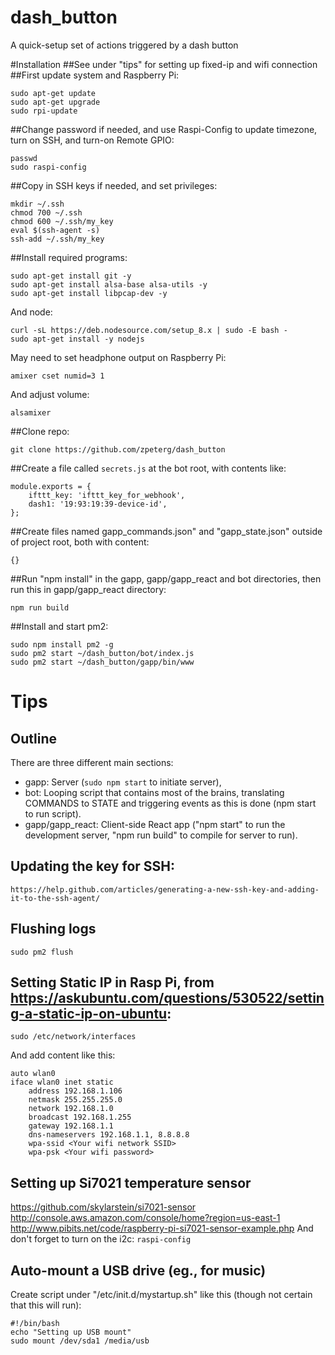 # dash_button
A quick-setup set of actions triggered by a dash button

#Installation
##See under "tips" for setting up fixed-ip and wifi connection
##First update system and Raspberry Pi:
```
sudo apt-get update
sudo apt-get upgrade
sudo rpi-update
```
##Change password if needed, and use Raspi-Config to update timezone, turn on SSH, and turn-on Remote GPIO:
```
passwd
sudo raspi-config
```
##Copy in SSH keys if needed, and set privileges:
```
mkdir ~/.ssh
chmod 700 ~/.ssh
chmod 600 ~/.ssh/my_key
eval $(ssh-agent -s)
ssh-add ~/.ssh/my_key
```
##Install required programs:
```
sudo apt-get install git -y
sudo apt-get install alsa-base alsa-utils -y
sudo apt-get install libpcap-dev -y
```
And node:
```
curl -sL https://deb.nodesource.com/setup_8.x | sudo -E bash -
sudo apt-get install -y nodejs
```
May need to set headphone output on Raspberry Pi:
```
amixer cset numid=3 1
```
And adjust volume:
```
alsamixer
```

##Clone repo:
```
git clone https://github.com/zpeterg/dash_button
```

##Create a file called ```secrets.js``` at the bot root, with contents like:
```
module.exports = {
    ifttt_key: 'ifttt_key_for_webhook',
    dash1: '19:93:19:39-device-id',
};

```
##Create files named gapp_commands.json" and "gapp_state.json" outside of project root, both with content:
```
{}
```
##Run "npm install" in the gapp, gapp/gapp_react and bot directories, then run this in gapp/gapp_react directory:
```
npm run build
```
##Install and start pm2:
```
sudo npm install pm2 -g
sudo pm2 start ~/dash_button/bot/index.js
sudo pm2 start ~/dash_button/gapp/bin/www
```

# Tips
## Outline
There are three different main sections:
- gapp: Server (```sudo npm start``` to initiate server),
- bot: Looping script that contains most of the brains, translating COMMANDS to STATE and triggering events as this is done (npm start to run script).
- gapp/gapp_react: Client-side React app ("npm start" to run the development server, "npm run build" to compile for server to run).
## Updating the key for SSH: 
```
https://help.github.com/articles/generating-a-new-ssh-key-and-adding-it-to-the-ssh-agent/
```
## Flushing logs
```
sudo pm2 flush
```
## Setting Static IP in Rasp Pi, from https://askubuntu.com/questions/530522/setting-a-static-ip-on-ubuntu:
```
sudo /etc/network/interfaces
```
And add content like this:
```
auto wlan0
iface wlan0 inet static
    address 192.168.1.106
    netmask 255.255.255.0
    network 192.168.1.0
    broadcast 192.168.1.255
    gateway 192.168.1.1
    dns-nameservers 192.168.1.1, 8.8.8.8
    wpa-ssid <Your wifi network SSID>
    wpa-psk <Your wifi password>
```
## Setting up Si7021 temperature sensor
https://github.com/skylarstein/si7021-sensor
http://console.aws.amazon.com/console/home?region=us-east-1
http://www.pibits.net/code/raspberry-pi-si7021-sensor-example.php
And don't forget to turn on the i2c: ```raspi-config```
## Auto-mount a USB drive (eg., for music)
Create script under "/etc/init.d/mystartup.sh" like this (though not certain that this will run):
```
#!/bin/bash
echo "Setting up USB mount"
sudo mount /dev/sda1 /media/usb
``` 
